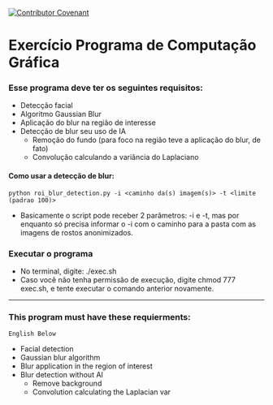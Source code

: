 [![Contributor Covenant](https://img.shields.io/badge/Contributor%20Covenant-v2.0%20adopted-ff69b4.svg)](code_of_conduct.md)

# Exercício Programa de Computação Gráfica

### Esse programa deve ter os seguintes requisitos:
- Detecção facial
- Algoritmo Gaussian Blur
- Aplicação do blur na região de interesse
- Detecção de blur seu uso de IA
  - Remoção do fundo (para foco na região teve a aplicação
    do blur, de fato)
  - Convolução calculando a variância do Laplaciano
  
#### Como usar a detecção de blur:
``` python roi_blur_detection.py -i <caminho da(s) imagem(s)> -t <limite (padrao 100)> ```
  - Basicamente o script pode receber 2 parâmetros: -i e -t, mas por enquanto só precisa
  informar o -i com o caminho para a pasta com as imagens de rostos anonimizados. 

### Executar o programa
  - No terminal, digite: ./exec.sh
  - Caso você não tenha permissão de execução, digite chmod 777 exec.sh, e tente executar o comando anterior novamente.
---
### This program must have these requierments:
```English Below```
- Facial detection
- Gaussian blur algorithm
- Blur application in the region of interest
- Blur detection without AI
  - Remove background
  - Convolution calculating the Laplacian var

